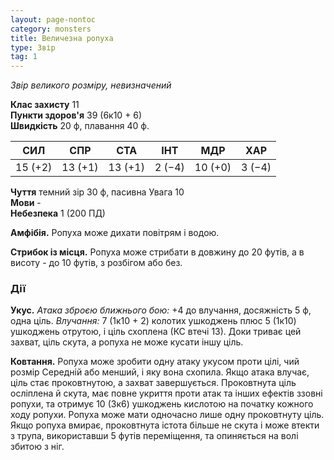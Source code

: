 ```yaml
---
layout: page-nontoc
category: monsters
title: Величезна ропуха
type: Звір
tag: 1
---
```


_Звір великого розміру, невизначений_

**Клас захисту** 11    
**Пункти здоров'я** 39 (6к10 + 6)    
**Швидкість** 20 ф, плавання 40 ф.

| СИЛ     | СПР     | СТА     | ІНТ    | МДР     | ХАР    |
| ------- | ------- | ------- | ------ | ------- | ------ |
| 15 (+2) | 13 (+1) | 13 (+1) | 2 (−4) | 10 (+0) | 3 (−4) |

**Чуття** темний зір 30 ф, пасивна Увага 10    
**Мови** -    
**Небезпека** 1 (200 ПД)

**Амфібія.** Ропуха може дихати повітрям і водою.    

**Стрибок із місця.** Ропуха може стрибати в довжину до 20 футів, а в висоту - до 10 футів, з розбігом або без.

### Дії
**Укус.** _Атака зброєю ближнього бою:_ +4 до влучання, досяжність 5 ф, одна ціль. _Влучання:_ 7 (1к10 + 2) колотих ушкоджень плюс 5 (1к10) ушкоджень отрутою, і ціль схоплена (КС втечі 13). Доки триває цей захват, ціль скута, а ропуха не може кусати іншу ціль.    

**Ковтання.** Ропуха може зробити одну атаку укусом проти цілі, чий розмір Середній або менший, і яку вона схопила. Якщо атака влучає, ціль стає проковтнутою, а захват завершується. Проковтнута ціль осліплена й скута, має повне укриття проти атак та інших ефектів ззовні ропухи, та отримує 10 (3к6) ушкоджень кислотою на початку кожного ходу ропухи. Ропуха може мати одночасно лише одну проковтнуту ціль. Якщо ропуха вмирає, проковтнута істота більше не скута і може втекти з трупа, використавши 5 футів переміщення, та опиняється на волі збитою з ніг. 
